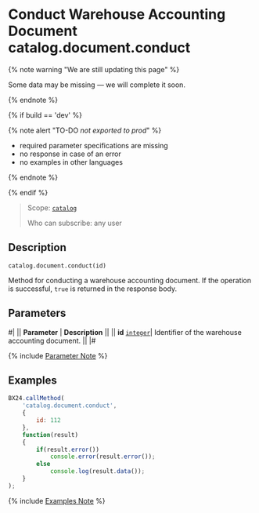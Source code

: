 # Conduct Warehouse Accounting Document catalog.document.conduct

{% note warning "We are still updating this page" %}

Some data may be missing — we will complete it soon.

{% endnote %}

{% if build == 'dev' %}

{% note alert "TO-DO _not exported to prod_" %}

- required parameter specifications are missing
- no response in case of an error
- no examples in other languages
  
{% endnote %}

{% endif %}

> Scope: [`catalog`](../../scopes/permissions.md)
>
> Who can subscribe: any user

## Description

```http
catalog.document.conduct(id)
```

Method for conducting a warehouse accounting document. If the operation is successful, `true` is returned in the response body.


## Parameters

#|
|| **Parameter** | **Description** ||
|| **id**
[`integer`](../../data-types.md)| Identifier of the warehouse accounting document. ||
|#

{% include [Parameter Note](../../../_includes/required.md) %}

## Examples

```js
BX24.callMethod(
    'catalog.document.conduct',
    {
        id: 112
    },
    function(result)
    {
        if(result.error())
            console.error(result.error());
        else
            console.log(result.data());
    }
);
```

{% include [Examples Note](../../../_includes/examples.md) %}